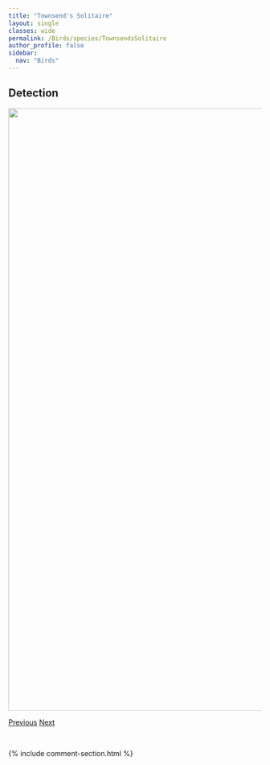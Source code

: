 ```yaml
---
title: "Townsend's Solitaire"
layout: single
classes: wide
permalink: /Birds/species/TownsendsSolitaire
author_profile: false
sidebar:
  nav: "Birds"
---
```


<h2>Detection</h2>

<a href="https://drive.google.com/uc?export=view&id=1NEvDa1GRpN5Y7rh2EgrJELp2Qsg1B3So">
<img src="https://drive.google.com/uc?export=view&id=1NEvDa1GRpN5Y7rh2EgrJELp2Qsg1B3So" height = "1200" width = "800">
</a>


<a href="/DevelopmentWebsite/Birds/species/TennesseeWarbler" class="pagination--pager" title="Oreothlypis peregrina">Previous</a> <a href="/DevelopmentWebsite/Birds/species/TownsendsWarbler" class="pagination--pager" title="Setophaga townsendi">Next</a>

<p>&nbsp;</p>

{% include comment-section.html %}
